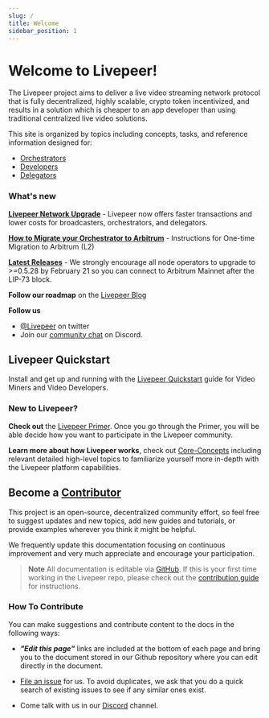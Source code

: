 ```yaml
---
slug: /
title: Welcome
sidebar_position: 1
---
```


# Welcome to Livepeer!

The Livepeer project aims to deliver a live video streaming network protocol that is fully decentralized, highly scalable, crypto token incentivized, and results in a solution which is cheaper to an app developer than using traditional centralized live video solutions.

This site is organized by topics including concepts, tasks, and reference information designed for:

- [Orchestrators](/video-miners/)
- [Developers](/developers)
- [Delegators](/delegators)

### What's new

**[Livepeer Network Upgrade](https://medium.com/livepeer-blog/the-confluence-upgrade-is-live-3b6b342ea71e)** - Livepeer now offers faster transactions and lower costs for broadcasters, orchestrators, and delegators.

**[How to Migrate your Orchestrator to Arbitrum](/video-miners/guides/l2-migration)** - Instructions for One-time Migration to Arbitrum (L2)

**[Latest Releases](https://github.com/livepeer/go-livepeer/releases)** - We strongly encourage all node operators to upgrade to >=0.5.28 by February 21 so you can connect to Arbitrum Mainnet after the LIP-73 block.

**Follow our roadmap** on the [Livepeer Blog](https://medium.com/livepeer-blog)

**Follow us**

- [@Livepeer](https://twitter.com/Livepeer?ref_src=twsrc%5Egoogle%7Ctwcamp%5Eserp%7Ctwgr%5Eauthor) on twitter
- Join our [community chat](https://discord.gg/RR4kFAh) on Discord.

## Livepeer Quickstart

Install and get up and running with the [Livepeer Quickstart](/video-miners/getting-started/getting-started.md) guide for Video Miners and Video Developers.

### New to Livepeer?

**Check out** the [Livepeer Primer](https://livepeer.org/primer). Once you go through the Primer, you will be able decide how you want to participate in the Livepeer community.

**Learn more about how Livepeer works**, check out [Core-Concepts](/protocol/core-concepts/) including relevant detailed high-level topics to familiarize yourself more in-depth with the Livepeer platform capabilities.

<!---[Protocol Overview](/protocol/core-concepts/).--->

## Become a [Contributor](/contributing/)

This project is an open-source, decentralized community effort, so feel free to suggest updates and new topics, add new guides and tutorials, or provide examples wherever you think it might be helpful.

We frequently update this documentation focusing on continuous improvement and very much appreciate and encourage your participation.

> **Note** All documentation is editable via [GitHub](https://github.com/livepeer/docs). If this is your first time working in the Livepeer repo, please check out the [contribution guide](/contributing/) for instructions.

### How To Contribute

You can make suggestions and contribute content to the docs in the following ways:

- **_"Edit this page"_** links are included at the bottom of each page and bring you to the document stored in our Github repository where you can edit directly in the document.

- [File an issue](https://github.com/livepeer/docs/issues) for us. To avoid duplicates, we ask that you do a quick search of existing issues to see if any similar ones exist.

- Come talk with us in our [Discord](https://discord.gg/uaPhtyrWsF) channel.
